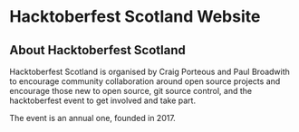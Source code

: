 # Hacktoberfest Scotland Website

## About Hacktoberfest Scotland

Hacktoberfest Scotland is organised by Craig Porteous and Paul Broadwith to encourage community collaboration around open source projects and encourage those new to open source, git source control, and the hacktoberfest event to get involved and take part.

The event is an annual one, founded in 2017.